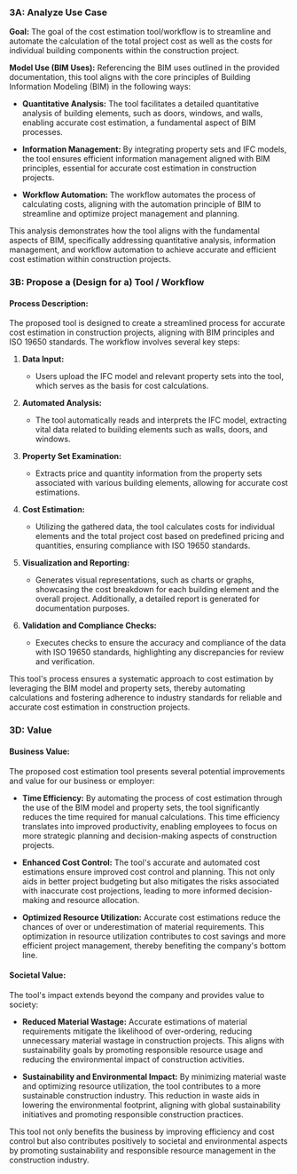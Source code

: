 ### 3A: Analyze Use Case

**Goal:** The goal of the cost estimation tool/workflow is to streamline and automate the calculation of the total project cost as well as the costs for individual building components within the construction project.

**Model Use (BIM Uses):** Referencing the BIM uses outlined in the provided documentation, this tool aligns with the core principles of Building Information Modeling (BIM) in the following ways:
  
- **Quantitative Analysis:** The tool facilitates a detailed quantitative analysis of building elements, such as doors, windows, and walls, enabling accurate cost estimation, a fundamental aspect of BIM processes.
  
- **Information Management:** By integrating property sets and IFC models, the tool ensures efficient information management aligned with BIM principles, essential for accurate cost estimation in construction projects.

- **Workflow Automation:** The workflow automates the process of calculating costs, aligning with the automation principle of BIM to streamline and optimize project management and planning.

This analysis demonstrates how the tool aligns with the fundamental aspects of BIM, specifically addressing quantitative analysis, information management, and workflow automation to achieve accurate and efficient cost estimation within construction projects.

### 3B: Propose a (Design for a) Tool / Workflow

#### Process Description:

The proposed tool is designed to create a streamlined process for accurate cost estimation in construction projects, aligning with BIM principles and ISO 19650 standards. The workflow involves several key steps:

1. **Data Input:**
   - Users upload the IFC model and relevant property sets into the tool, which serves as the basis for cost calculations.

2. **Automated Analysis:**
   - The tool automatically reads and interprets the IFC model, extracting vital data related to building elements such as walls, doors, and windows.

3. **Property Set Examination:**
   - Extracts price and quantity information from the property sets associated with various building elements, allowing for accurate cost estimations.

4. **Cost Estimation:**
   - Utilizing the gathered data, the tool calculates costs for individual elements and the total project cost based on predefined pricing and quantities, ensuring compliance with ISO 19650 standards.

5. **Visualization and Reporting:**
   - Generates visual representations, such as charts or graphs, showcasing the cost breakdown for each building element and the overall project. Additionally, a detailed report is generated for documentation purposes.

6. **Validation and Compliance Checks:**
   - Executes checks to ensure the accuracy and compliance of the data with ISO 19650 standards, highlighting any discrepancies for review and verification.

This tool's process ensures a systematic approach to cost estimation by leveraging the BIM model and property sets, thereby automating calculations and fostering adherence to industry standards for reliable and accurate cost estimation in construction projects.

### 3D: Value

#### Business Value:

The proposed cost estimation tool presents several potential improvements and value for our business or employer:

- **Time Efficiency:** By automating the process of cost estimation through the use of the BIM model and property sets, the tool significantly reduces the time required for manual calculations. This time efficiency translates into improved productivity, enabling employees to focus on more strategic planning and decision-making aspects of construction projects.

- **Enhanced Cost Control:** The tool's accurate and automated cost estimations ensure improved cost control and planning. This not only aids in better project budgeting but also mitigates the risks associated with inaccurate cost projections, leading to more informed decision-making and resource allocation.

- **Optimized Resource Utilization:** Accurate cost estimations reduce the chances of over or underestimation of material requirements. This optimization in resource utilization contributes to cost savings and more efficient project management, thereby benefiting the company's bottom line.

#### Societal Value:

The tool's impact extends beyond the company and provides value to society:

- **Reduced Material Wastage:** Accurate estimations of material requirements mitigate the likelihood of over-ordering, reducing unnecessary material wastage in construction projects. This aligns with sustainability goals by promoting responsible resource usage and reducing the environmental impact of construction activities.

- **Sustainability and Environmental Impact:** By minimizing material waste and optimizing resource utilization, the tool contributes to a more sustainable construction industry. This reduction in waste aids in lowering the environmental footprint, aligning with global sustainability initiatives and promoting responsible construction practices.

This tool not only benefits the business by improving efficiency and cost control but also contributes positively to societal and environmental aspects by promoting sustainability and responsible resource management in the construction industry.
